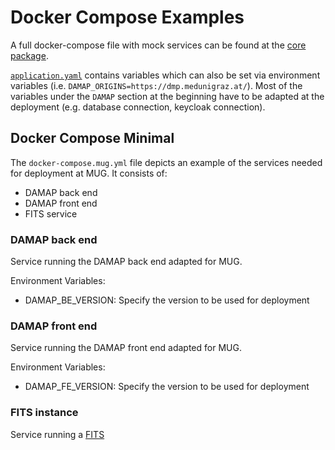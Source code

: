 # Docker Compose Examples

A full docker-compose file with mock services can be found at the [core package](https://github.com/tuwien-csd/damap-backend/blob/next/docker/docker-compose.yaml).

[`application.yaml`](https://github.com/sharedRDM/damap-backend/blob/main/src/main/resources/application.yaml) contains variables which can also be set via environment variables (i.e. `DAMAP_ORIGINS=https://dmp.medunigraz.at/`).
Most of the variables under the `DAMAP` section at the beginning have to be adapted at the deployment (e.g. database connection, keycloak connection).

## Docker Compose Minimal

The `docker-compose.mug.yml` file depicts an example of the services needed for deployment at MUG. It consists of:

- DAMAP back end
- DAMAP front end
- FITS service

### DAMAP back end

Service running the DAMAP back end adapted for MUG.

Environment Variables:

- DAMAP_BE_VERSION: Specify the version to be used for deployment

### DAMAP front end

Service running the DAMAP front end adapted for MUG.

Environment Variables:

- DAMAP_FE_VERSION: Specify the version to be used for deployment

### FITS instance

Service running a [FITS](https://projects.iq.harvard.edu/fits/home)
